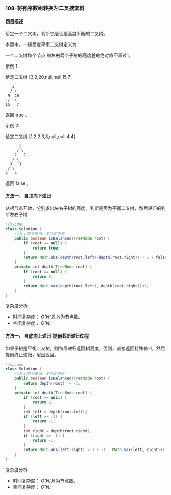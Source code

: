 ### 108-将有序数组转换为二叉搜索树

#### 题目描述
给定一个二叉树，判断它是否是高度平衡的二叉树。

本题中，一棵高度平衡二叉树定义为：

一个二叉树每个节点 的左右两个子树的高度差的绝对值不超过1。

示例 1:

给定二叉树 [3,9,20,null,null,15,7]

       3
      / \
     9  20
     /  \
    15   7
返回 true 。

示例 2:

给定二叉树 [1,2,2,3,3,null,null,4,4]

          1
         / \
        2   2
       / \
      3   3
     / \
    4   4
返回 false 。


#### 方法一、 自顶向下递归
从根节点开始，分别求出左右子树的高度，判断是否为平衡二叉树，然后递归的判断左右子树
```java
//mycode
class Solution {
    //从上向下递归，复杂度很高
    public boolean isBalanced(TreeNode root) {
        if (root == null) {
            return true;
        }
        return Math.abs(depth(root.left)-depth(root.right)) > 1 ? false : isBalanced(root.left) && isBalanced(root.right);
    }
    private int depth(TreeNode root) {
        if (root == null) {
            return 0;
        }
        return Math.max(depth(root.left), depth(root.right))+1; 
    }
}
```
复杂度分析:

* 时间复杂度： *O(N^2)*,N为节点数。
* 空间复杂度： *O(N)*

#### 方法一、 自底向上递归-提前截断递归过程
如果子树是平衡二叉树，则每层递归返回树高度，否则，直接返回特殊值-1，然后提前终止递归，层层返回。
```java
//mycode
class Solution {
    //从上向下递归，复杂度很高
    public boolean isBalanced(TreeNode root) {
        return depth(root) != -1;
    }
    private int depth(TreeNode root) {
        if (root == null) {
            return 0;
        }
        int left = depth(root.left);
        if (left == -1) {
            return -1;
        }
        int right = depth(root.right);
        if (right == -1) {
            return -1;
        }
        return Math.abs(left-right) > 1 ? -1 : Math.max(left, right)+1;
    }
}
```
复杂度分析:

* 时间复杂度： *O(N)*,N为节点数。
* 空间复杂度： *O(N)*